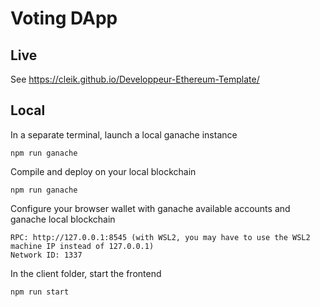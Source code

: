 # Voting DApp

## Live

See https://cleik.github.io/Developpeur-Ethereum-Template/

## Local

In a separate terminal, launch a local ganache instance
```
npm run ganache
```

Compile and deploy on your local blockchain
```
npm run ganache
```

Configure your browser wallet with ganache available accounts and ganache local blockchain
```
RPC: http://127.0.0.1:8545 (with WSL2, you may have to use the WSL2 machine IP instead of 127.0.0.1)
Network ID: 1337
```

In the client folder, start the frontend
```
npm run start
```